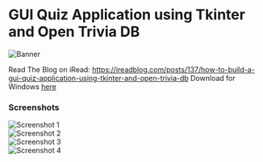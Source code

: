 # GUI Quiz Application using Tkinter and Open Trivia DB

![Banner](images/banner.png)

Read The Blog on iRead: https://ireadblog.com/posts/137/how-to-build-a-gui-quiz-application-using-tkinter-and-open-trivia-db
Download for Windows [here](https://github.com/ashutoshkrris/GUI-Quiz-Tkinter/raw/master/quiz.exe)


### Screenshots

![Screenshot 1](images/ss1.png)
<br>
![Screenshot 2](images/ss2.png)
<br>
![Screenshot 3](images/ss3.png)
<br>
![Screenshot 4](images/ss4.png)
